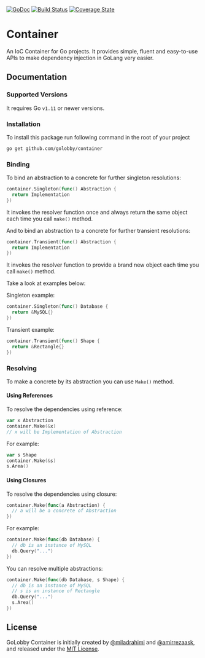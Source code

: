 [![GoDoc](https://godoc.org/github.com/golobby/container?status.svg)](https://godoc.org/github.com/golobby/container)
[![Build Status](https://travis-ci.org/golobby/container.svg?branch=master)](https://travis-ci.org/golobby/container)
[![Coverage State](https://coveralls.io/repos/github/golobby/container/badge.svg?branch=master)](https://coveralls.io/github/golobby/container)


# Container
An IoC Container for Go projects.
It provides simple, fluent and easy-to-use APIs to make dependency injection in GoLang very easier.

## Documentation

### Supported Versions
It requires Go `v1.11` or newer versions.

### Installation
To install this package run following command in the root of your project

```bash
go get github.com/golobby/container
```

### Binding
To bind an abstraction to a concrete for further singleton resolutions:

```go
container.Singleton(func() Abstraction {
  return Implementation
})
```

It invokes the resolver function once and always return the same object each time you call `make()` method.

And to bind an abstraction to a concrete for further transient resolutions:

```go
container.Transient(func() Abstraction {
  return Implementation
})
```

It invokes the resolver function to provide a brand new object each time you call `make()` method.

Take a look at examples below:

Singleton example:

```go
container.Singleton(func() Database {
  return &MySQL{}
})
```

Transient example:

```go
container.Transient(func() Shape {
  return &Rectangle{}
})
```

### Resolving

To make a concrete by its abstraction you can use `Make()` method.

#### Using References

To resolve the dependencies using reference:

```go
var x Abstraction
container.Make(&x)
// x will be Implementation of Abstraction
```

For example:

```go
var s Shape
container.Make(&s)
s.Area()
```

#### Using Closures

To resolve the dependencies using closure:

```go
container.Make(func(a Abstraction) {
  // a will be a concrete of Abstraction
})
```

For example:

```go
container.Make(func(db Database) {
  // db is an instance of MySQL
  db.Query("...")
})
```

You can resolve multiple abstractions:

```go
container.Make(func(db Database, s Shape) {
  // db is an instance of MySQL
  // s is an instance of Rectangle
  db.Query("...")
  s.Area()
})
```

## License

GoLobby Container is initially created by 
[@miladrahimi](https://github.com/miladrahimi) and [@amirrezaask](https://github.com/amirrezaask),
and released under the [MIT License](http://opensource.org/licenses/mit-license.php).
